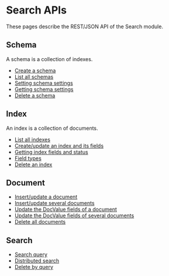 # Search APIs

These pages describe the REST/JSON API of the Search module.

## Schema

A schema is a collection of indexes.

* [Create a schema](schema/create.md)
* [List all schemas](schema/list.md)
* [Setting schema settings](schema/set_settings.md)
* [Getting schema settings](schema/get_settings.md)
* [Delete a schema](schema/delete.md)

## Index

An index is a collection of documents.

* [List all indexes](index/list.md)
* [Create/update an index and its fields](index/create.md)
* [Getting index fields and status](index/status.md)
* [Field types](index/field_types.md)
* [Delete an index](index/delete.md)

## Document

* [Insert/update a document](document/update_document.md)
* [Insert/update several documents](document/update_documents.md)
* [Update the DocValue fields of a document](document/update_docvalue.md)
* [Update the DocValue fields of several documents](document/update_docvalues.md)
* [Delete all documents](document/truncate_index.md)

## Search

* [Search query](search/index_search.md)
* [Distributed search](search/schema_search.md)
* [Delete by query](search/delete_by_query.md)

